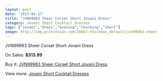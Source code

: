 ```yaml
---
layout: post
date: '2017-04-17'
title: "JVN99963 Sheer Corset Short Jovani Dress"
category: Jovani Short Cocktail Dresses
tags: ["jovani","dress","evening","charming","short"]
image: http://img.princessan.com/35657-thickbox_default/jvn99963-sheer-corset-short-jovani-dress.jpg
---
```

JVN99963 Sheer Corset Short Jovani Dress

On Sales: **$313.99**
<a href="https://www.princessan.com/en/16666-jvn99963-sheer-corset-short-jovani-dress.html"><amp-img layout="responsive" width="600" height="600" src="//img.princessan.com/35657-thickbox_default/jvn99963-sheer-corset-short-jovani-dress.jpg" alt="JVN99963 Sheer Corset Short Jovani Dress 0" /></a>
<a href="https://www.princessan.com/en/16666-jvn99963-sheer-corset-short-jovani-dress.html"><amp-img layout="responsive" width="600" height="600" src="//img.princessan.com/35658-thickbox_default/jvn99963-sheer-corset-short-jovani-dress.jpg" alt="JVN99963 Sheer Corset Short Jovani Dress 1" /></a>

Buy it: [JVN99963 Sheer Corset Short Jovani Dress](https://www.princessan.com/en/16666-jvn99963-sheer-corset-short-jovani-dress.html "JVN99963 Sheer Corset Short Jovani Dress")

View more: [Jovani Short Cocktail Dresses](https://www.princessan.com/en/139- "Jovani Short Cocktail Dresses")